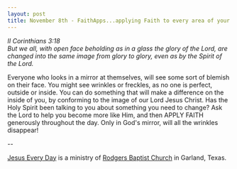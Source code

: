 ```yaml
---
layout: post
title: November 8th - FaithApps...applying Faith to every area of your
---
```


_II Corinthians 3:18  
But we all, with open face beholding as in a glass the glory of the
Lord, are changed into the same image from glory to glory, even as by
the Spirit of the Lord._

Everyone who looks in a mirror at themselves, will see some sort of
blemish on their face. You might see wrinkles or freckles, as no one
is perfect, outside or inside. You can do something that will make a
difference on the inside of you, by conforming to the image of our
Lord Jesus Christ. Has the Holy Spirit been talking to you about
something you need to change? Ask the Lord to help you become more
like Him, and then APPLY FAITH generously throughout the day. Only in
God's mirror, will all the wrinkles disappear!

 --

<a href=http://jesuseveryday.net>Jesus Every Day</a> is a ministry of <a href=http://rodgersbaptist.net>Rodgers Baptist Church</a> in Garland, Texas.
